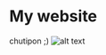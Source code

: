 # My website
 chutipon ;)
![alt text](https://cdn.discordapp.com/attachments/1035521179009691670/1307326519466790932/image.png?ex=6739e633&is=673894b3&hm=32b8de4f404ef7895804fd0e4d69440ad41924eadfe748c02081a1df691d0859&)
